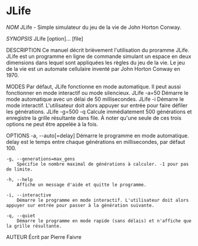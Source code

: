 JLife
=====

*NOM*
JLife - Simple simulateur du jeu de la vie de John Horton Conway.

*SYNOPSIS*
JLife [option]... [file]

DESCRIPTION
	Ce manuel décrit brièvement l'utilisation du proramme JLife.
	JLife est un programme en ligne de commande simulant un espace en deux dimensions dans lequel sont appliquées les règles du jeu de la vie.
	Le jeu de la vie est un automate cellulaire inventé par John Horton Conway en 1970.

MODES
	Par défaut, JLife fonctionne en mode automatique. Il peut aussi fonctionner en mode interactif ou mode silencieux.
	JLife -a=50 Démarre le mode automatique avec un délai de 50 millisecondes.
	JLife -i Démarre le mode interactif. L'utilisateur doit alors appuyer sur entrée pour faire défiler les générations.
	JLife -g=500 -q Calcule immédiatement 500 générations et enregistre la grille résultante dans file.
	À noter qu'une seule de ces trois options ne peut être appelée à la fois.

OPTIONS
	-a, --auto[=delay]
		Démarre le programme en mode automatique. delay est le temps entre chaque générations en millisecondes, par défaut 100.

	-g, --generations=max_gens
		Spécifie le nombre maximal de générations à calculer. -1 pour pas de limite.

	-h, --help
		Affiche un message d'aide et quitte le programme.

	-i, --interactive
		Démarre le programme en mode interactif. L'utilisateur doit alors appuyer sur entrée pour passer à la génération suivante.

	-q, --quiet
		Démarre le programme en mode rapide (sans délais) et n'affiche que la grille résultante.

AUTEUR
	Écrit par Pierre Faivre
